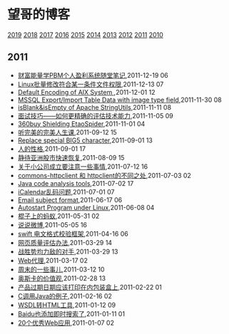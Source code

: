 # 望哥的博客
 [2019](/2019/)
 [2018](/2018/)
 [2017](/2017/)
 [2016](/2016/)
 [2015](/2015/)
 [2014](/2014/)
 [2013](/2013/)
 [2012](/2012/)
 [2011](/2011/)
 [2010](/2010/)


## 2011
* [财富能量学PBM个人盈利系统随堂笔记](/2011/2011-12-19-PBM),2011-12-19 06
* [Linux批量修改符合某一条件文件权限](/2011/2011-12-13-batch_mod_permission_by_pattern_in_linux),2011-12-13 07
* [Default Encoding of AIX System ](/2011/2011-12-01-default-encoding-of-aix-system),2011-12-01 12
* [MSSQL Export/Import Table Data with image type field](/2011/2011-11-30-mssql-exportimport-table-data-with-image-type-field),2011-11-30 08
* [isBlank&isEmpty of Apache StringUtils](/2011/2011-11-11-isblankisempty-of-apache-stringutils),2011-11-11 08
* [面试技巧——如何更精确的评估技术能力](/2011/2011-11-05-how_to_evaluate_skill_in_interview),2011-11-05 09
* [360buy Shielding EtaoSpider](/2011/2011-11-01-360buy-shielding-etaospider),2011-11-01 04
* [听完美的完美人生课](/2011/2011-09-12-wanmei-lecture),2011-09-12 15
* [Replace special BIG5 character](/2011/2011-09-01-replace-char-with-ufffd-when-decode-failed),2011-09-01 13
* [人的性格](/2011/2011-09-01-human_nature),2011-09-01 17
* [静待亚洲股市快速恢复](/2011/2011-08-09-wish_asia_stock_get_well),2011-08-09 15
* [关于小公司成立要注意一些事情](/2011/2011-07-12-tips_should_noticed_when_building_little_company),2011-07-12 16
* [commons-httpclient 和 httpclient的不同之处](/2011/2011-07-03-commons-httpclient-and-httpclient),2011-07-03 02
* [Java code analysis tools](/2011/2011-07-02-java-code-analysis-tools),2011-07-02 17
* [iCalendar乱码问题](/2011/2011-07-01-icalendar_mass_code),2011-07-01 07
* [Email subject format](/2011/2011-06-17-email-subject-format),2011-06-17 06
* [Autostart Program under Linux](/2011/2011-06-08-autostart-program-under-linux),2011-06-08 04
* [棍子上的蚂蚁](/2011/2011-05-31-ant_on_the_stick),2011-05-31 02
* [说说微博](/2011/2011-05-05-about_weibo),2011-05-05 16
* [swift 电文格式校验框架](/2011/2011-04-16-swift_format_check_framework),2011-04-16 06
* [网页质量评估办法](/2011/2011-03-29-how_to_judge_a_good_web_page),2011-03-29 14
* [战胜势均力敌的对手](/2011/2011-03-29-how_to_beat_powerful_enemy),2011-03-29 13
* [Web代理](/2011/2011-03-17-web_proxy),2011-03-17 02
* [周末的一些事儿](/2011/2011-03-12-something),2011-03-12 10
* [奥斯卡的价值观](/2011/2011-02-28-oscar_value),2011-02-28 13
* [产品过期日期应该打印在内包装盒上](/2011/2011-02-22-product_usage_deadline_should_printed_on_packages),2011-02-22 01
* [C调用Java的例子](/2011/2011-02-16-c_invoke_java),2011-02-16 02
* [WSDL转HTML工具](/2011/2011-01-12-wsdl2htmltool),2011-01-12 09
* [Baidu也添加即时搜索了](/2011/2011-01-11-baidu-instant-search),2011-01-11 01
* [20个优秀Web应用](/2011/2011-01-07-20_good_web_app),2011-01-07 02

